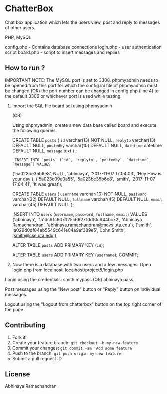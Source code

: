# ChatterBox

Chat box application which lets the users view, post and reply to messages of other users.

PHP, MySQL

config.php - Contains database connections
login.php - user authentication script
board.php - script to insert messages and replies


## How to run ?

IMPORTANT NOTE: The MySQL port is set to 3308. phpmyadmin needs to be opened from this port for which the
config.ini file of phpmyadmin must be changed (OR) the port number can be changed in config.php (line 4)
to the default 3306 or whichever port is used while testing.

1. Import the SQL file board.sql using phpmyadmin 

    (OR)

    Using phpmyadmin, create a new data base called board and execute the following queries.

   	CREATE TABLE `posts` (
  	`id` varchar(13) NOT NULL,
  	`replyto` varchar(13) DEFAULT NULL,
  	`postedby` varchar(10) DEFAULT NULL,
	 `datetime` datetime DEFAULT NULL,
  	`message` text
		) ;

    	INSERT INTO `posts` (`id`, `replyto`, `postedby`, `datetime`, `message`) VALUES
	('5a023be35b6e8', NULL, 'abhinaya', '2017-11-07 17:04:03', 'Hey How is your day'),
	('5a023c09e0a55', '5a023be35b6e8', 'smith', '2017-11-07 17:04:41', 'It was great');

	CREATE TABLE `users` (
  	`username` varchar(10) NOT NULL,
  	`password` varchar(32) DEFAULT NULL,
  	`fullname` varchar(45) DEFAULT NULL,
  	`email` varchar(45) DEFAULT NULL
	);

	INSERT INTO `users` (`username`, `password`, `fullname`, `email`) VALUES
	('abhinaya', '1a1dc91c907325c69271ddf0c944bc72', 'Abhinaya Ramachandran', 'abhinaya.ramachandran@mavs.uta.edu'),
	('smith', 'a029d0df84eb5549c641e04a9ef389e5', 'John Smith', 'smith@cse.uta.edu');

	ALTER TABLE `posts`
  	ADD PRIMARY KEY (`id`);


	ALTER TABLE `users`
  	ADD PRIMARY KEY (`username`);
	COMMIT;

2. Now there is a database with two users and a few messages. Open login.php from localhost.
localhost/project5/login.php

Login using the credentials:
smith mypass
(OR)
abhinaya pass

Post messages using the "New post" button or "Reply" button on individual messages.

Logout using the "Logout from chatterbox" button on the top right corner of the page.


## Contributing

1. Fork it!
2. Create your feature branch: `git checkout -b my-new-feature`
3. Commit your changes: `git commit -am 'Add some feature'`
4. Push to the branch: `git push origin my-new-feature`
5. Submit a pull request :D

## License

Abhinaya Ramachandran